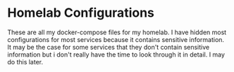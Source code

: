 # Homelab Configurations

These are all my docker-compose files for my homelab. I have hidden most configurations for most services because it contains sensitive information. It may be the case for some services that they don't contain sensitive information but i don't really have the time to look through it in detail. I may do this later.
